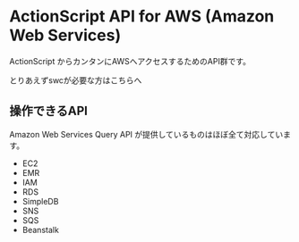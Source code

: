 ActionScript API for AWS (Amazon Web Services)
=============

ActionScript からカンタンにAWSへアクセスするためのAPI群です。

とりあえずswcが必要な方はこちらへ

操作できるAPI
-------

Amazon Web Services Query API が提供しているものはほぼ全て対応しています。

* EC2
* EMR
* IAM
* RDS
* SimpleDB
* SNS
* SQS
* Beanstalk
